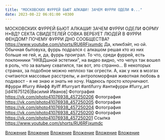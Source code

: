 ```yaml
---
title: "МОСКОВСКИХ ФУРРЕЙ БЬЮТ АЛКАШИ! ЗАЧЕМ ФУРРИ ОДЕЛИ Ф..."
date: 2023-08-22 06:01:00 +0300
---
```


МОСКОВСКИХ ФУРРЕЙ БЬЮТ АЛКАШИ! ЗАЧЕМ ФУРРИ ОДЕЛИ ФОРМУ Н*ВД? СЕКТА СВИДЕТЕЛЕЙ СОВКА ВЕРБУЕТ ЛЮДЕЙ В ФУРРИ ФЕНДОМ? ПОЧЕМУ ФУРРИ ДНО СООБЩЕСТВА?
https://www.youtube.com/shorts/RU6RFjxumdc Да, кликбэйт, но ой.
Обычная бытовуха, фуррь подрался с алкашом решая кто из них больше не гей, и, да, фуррь проиграл.
То что, среди фуррей, есть поклонники "НКВДшной эстетики", на видео видно, что чепух так вошел в роль, что за валыну схватился, так вот, это странно... В некоторых странах, за подобное можно неплохо так огрести. А, как у них в мозгах считаются массовые расстрелы, и антропоморфная животная любовь в подхвост - я не знаю и знать не хочу. Надеюсь просто клоуничают.
#фурри #furry #йифф #yiff #furryart #antifurry #антифурри #furry_art [id41675126|Василий Иванов]
Фотография
<a class="vk-attach" href="https://vk.com/photo41076938_457250206">https://vk.com/photo41076938_457250206</a>
Фотография
<a class="vk-attach" href="https://vk.com/photo41076938_457250205">https://vk.com/photo41076938_457250205</a>
Фотография
<a class="vk-attach" href="https://vk.com/photo41076938_457250204">https://vk.com/photo41076938_457250204</a>
Фотография
<a class="vk-attach" href="https://vk.com/photo41076938_457250200">https://vk.com/photo41076938_457250200</a>
Фотография
<a class="vk-attach" href="https://vk.com/photo41076938_457250201">https://vk.com/photo41076938_457250201</a>
Ссылка
https://www.youtube.com/shorts/RU6RFjxumdc

<a class="vk-attach" href="https://vk.com/photo41076938_457250206">Вложение</a>
<a class="vk-attach" href="https://vk.com/photo41076938_457250205">Вложение</a>
<a class="vk-attach" href="https://vk.com/photo41076938_457250204">Вложение</a>
<a class="vk-attach" href="https://vk.com/photo41076938_457250200">Вложение</a>
<a class="vk-attach" href="https://vk.com/photo41076938_457250201">Вложение</a>
[Вложение](https://www.youtube.com/shorts/RU6RFjxumdc)
